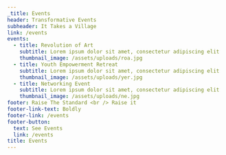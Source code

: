 ```yaml
---
_title: Events
header: Transformative Events
subheader: It Takes a Village
link: /events
events:
  - title: Revolution of Art
    subtitle: Lorem ipsum dolor sit amet, consectetur adipiscing elit
    thumbnail_image: /assets/uploads/roa.jpg
  - title: Youth Empowerment Retreat
    subtitle: Lorem ipsum dolor sit amet, consectetur adipiscing elit
    thumbnail_image: /assets/uploads/yer.jpg
  - title: Networking Event
    subtitle: Lorem ipsum dolor sit amet, consectetur adipiscing elit
    thumbnail_image: /assets/uploads/ne.jpg
footer: Raise The Standard <br /> Raise it
footer-link-text: Boldly
footer-link: /events
footer-button:
  text: See Events
  link: /events
title: Events
---
```


